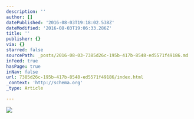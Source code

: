 ```yaml
---
description: ''
author: []
datePublished: '2016-08-03T19:18:02.538Z'
dateModified: '2016-08-03T19:06:33.286Z'
title: ''
publisher: {}
via: {}
starred: false
sourcePath: _posts/2016-08-03-7385d26c-195b-417b-8548-ed5571f49186.md
inFeed: true
hasPage: true
inNav: false
url: 7385d26c-195b-417b-8548-ed5571f49186/index.html
_context: 'http://schema.org'
_type: Article

---
```

![](https://the-grid-user-content.s3-us-west-2.amazonaws.com/1dd97592-d7eb-4e94-9a34-0dad30909e10.png)